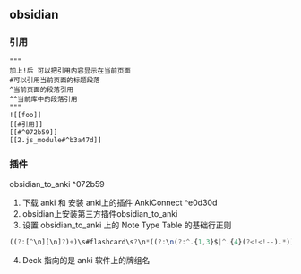 ## obsidian

### 引用

```
"""
加上!后 可以把引用内容显示在当前页面
#可以引用当前页面的标题段落
^当前页面的段落引用
^^当前库中的段落引用
"""
![[foo]] 
[[#引用]]
[[#^072b59]]
[[2.js_module#^b3a47d]]
```

### 插件

obsidian_to_anki   ^072b59
1. 下载 anki 和 安装 anki上的插件 AnkiConnect ^e0d30d
2. obsidian上安装第三方插件obsidian_to_anki[]()
3. 设置 obsidian_to_anki 上的 Note Type Table 的基础行正则 
``` js
((?:[^\n][\n]?)+)\s#flashcard\s?\n*((?:\n(?:^.{1,3}$|^.{4}(?<!<!--).*))+)
```
4. Deck 指向的是 anki 软件上的牌组名
